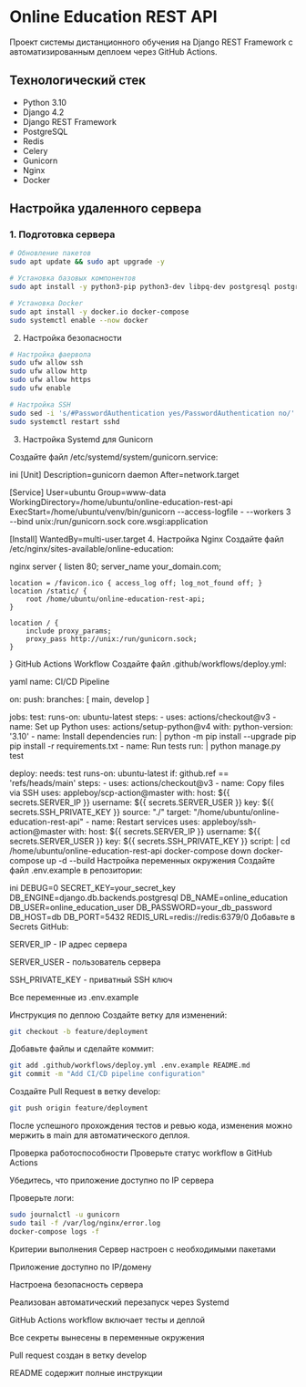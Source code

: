 # Online Education REST API

Проект системы дистанционного обучения на Django REST Framework с автоматизированным деплоем через GitHub Actions.

## Технологический стек
- Python 3.10
- Django 4.2
- Django REST Framework
- PostgreSQL
- Redis
- Celery
- Gunicorn
- Nginx
- Docker

## Настройка удаленного сервера

### 1. Подготовка сервера
```bash
# Обновление пакетов
sudo apt update && sudo apt upgrade -y

# Установка базовых компонентов
sudo apt install -y python3-pip python3-dev libpq-dev postgresql postgresql-contrib nginx curl redis-server

# Установка Docker
sudo apt install -y docker.io docker-compose
sudo systemctl enable --now docker
```
2. Настройка безопасности
```bash
# Настройка фаервола
sudo ufw allow ssh
sudo ufw allow http
sudo ufw allow https
sudo ufw enable

# Настройка SSH
sudo sed -i 's/#PasswordAuthentication yes/PasswordAuthentication no/' /etc/ssh/sshd_config
sudo systemctl restart sshd
```
3. Настройка Systemd для Gunicorn

Создайте файл /etc/systemd/system/gunicorn.service:

ini
[Unit]
Description=gunicorn daemon
After=network.target

[Service]
User=ubuntu
Group=www-data
WorkingDirectory=/home/ubuntu/online-education-rest-api
ExecStart=/home/ubuntu/venv/bin/gunicorn --access-logfile - --workers 3 --bind unix:/run/gunicorn.sock core.wsgi:application

[Install]
WantedBy=multi-user.target
4. Настройка Nginx
Создайте файл /etc/nginx/sites-available/online-education:

nginx
server {
    listen 80;
    server_name your_domain.com;

    location = /favicon.ico { access_log off; log_not_found off; }
    location /static/ {
        root /home/ubuntu/online-education-rest-api;
    }

    location / {
        include proxy_params;
        proxy_pass http://unix:/run/gunicorn.sock;
    }
}
GitHub Actions Workflow
Создайте файл .github/workflows/deploy.yml:

yaml
name: CI/CD Pipeline

on:
  push:
    branches: [ main, develop ]

jobs:
  test:
    runs-on: ubuntu-latest
    steps:
    - uses: actions/checkout@v3
    - name: Set up Python
      uses: actions/setup-python@v4
      with:
        python-version: '3.10'
    - name: Install dependencies
      run: |
        python -m pip install --upgrade pip
        pip install -r requirements.txt
    - name: Run tests
      run: |
        python manage.py test

  deploy:
    needs: test
    runs-on: ubuntu-latest
    if: github.ref == 'refs/heads/main'
    steps:
    - uses: actions/checkout@v3
    - name: Copy files via SSH
      uses: appleboy/scp-action@master
      with:
        host: ${{ secrets.SERVER_IP }}
        username: ${{ secrets.SERVER_USER }}
        key: ${{ secrets.SSH_PRIVATE_KEY }}
        source: "./"
        target: "/home/ubuntu/online-education-rest-api"
    - name: Restart services
      uses: appleboy/ssh-action@master
      with:
        host: ${{ secrets.SERVER_IP }}
        username: ${{ secrets.SERVER_USER }}
        key: ${{ secrets.SSH_PRIVATE_KEY }}
        script: |
          cd /home/ubuntu/online-education-rest-api
          docker-compose down
          docker-compose up -d --build
Настройка переменных окружения
Создайте файл .env.example в репозитории:

ini
DEBUG=0
SECRET_KEY=your_secret_key
DB_ENGINE=django.db.backends.postgresql
DB_NAME=online_education
DB_USER=online_education_user
DB_PASSWORD=your_db_password
DB_HOST=db
DB_PORT=5432
REDIS_URL=redis://redis:6379/0
Добавьте в Secrets GitHub:

SERVER_IP - IP адрес сервера

SERVER_USER - пользователь сервера

SSH_PRIVATE_KEY - приватный SSH ключ

Все переменные из .env.example

Инструкция по деплою
Создайте ветку для изменений:

```bash
git checkout -b feature/deployment
```
Добавьте файлы и сделайте коммит:

```bash
git add .github/workflows/deploy.yml .env.example README.md
git commit -m "Add CI/CD pipeline configuration"
```
Создайте Pull Request в ветку develop:

```bash
git push origin feature/deployment
```
После успешного прохождения тестов и ревью кода, изменения можно мержить в main для автоматического деплоя.

Проверка работоспособности
Проверьте статус workflow в GitHub Actions

Убедитесь, что приложение доступно по IP сервера

Проверьте логи:

```bash
sudo journalctl -u gunicorn
sudo tail -f /var/log/nginx/error.log
docker-compose logs -f
```
Критерии выполнения
Сервер настроен с необходимыми пакетами

Приложение доступно по IP/домену

Настроена безопасность сервера

Реализован автоматический перезапуск через Systemd

GitHub Actions workflow включает тесты и деплой

Все секреты вынесены в переменные окружения

Pull request создан в ветку develop

README содержит полные инструкции
